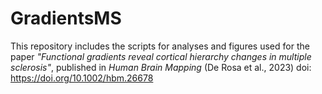# GradientsMS

This repository includes the scripts for analyses and figures used for the paper *"Functional gradients reveal cortical hierarchy changes in multiple sclerosis"*, published in *Human Brain Mapping* (De Rosa et al., 2023) 
doi: https://doi.org/10.1002/hbm.26678
